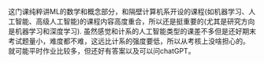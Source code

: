 这门课纯粹讲ML的数学和概念部分，和隔壁计算机系开设的课程(如机器学习、人工智能、高级人工智能)的课程内容高度重合，所以还是挺重要的(尤其是研究方向是机器学习和深度学习).
虽然感觉和计系的人工智能类型的课差不多但是还好期末考试题量小，难度都不难，这远比计系的强度要低，所以从考核上没啥担心的。
就可能平时作业比较多，但还好有答案以及可以问chatGPT。
